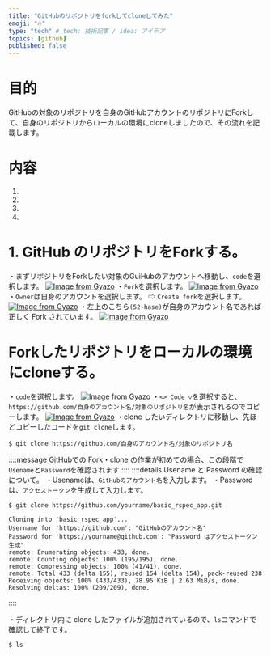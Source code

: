 ```yaml
---
title: "GitHubのリポジトリをforkしてcloneしてみた"
emoji: "🔥"
type: "tech" # tech: 技術記事 / idea: アイデア
topics: [github]
published: false
---
```

# 目的
GitHubの対象のリポジトリを自身のGitHubアカウントのリポジトリにForkして、自身のリポジトリからローカルの環境にcloneしましたので、その流れを記載します。

# 内容
1. 
2. 
3. 
4. 

# 1. GitHub のリポジトリをForkする。
・まずリポジトリをForkしたい対象のGuiHubのアカウントへ移動し、```code```を選択します。
[![Image from Gyazo](https://i.gyazo.com/5f8855b5b1c8be4871ae7745d310cbb2.png)](https://gyazo.com/5f8855b5b1c8be4871ae7745d310cbb2)
・```Fork```を選択します。
[![Image from Gyazo](https://i.gyazo.com/d5949a58991e4bdbd45faf552239bd96.png)](https://gyazo.com/d5949a58991e4bdbd45faf552239bd96)
・```Owner```は自身のアカウントを選択します。 ⇨ ```Create fork```を選択します。
[![Image from Gyazo](https://i.gyazo.com/f8c4ef14d400bd83d0463adc48dc76fc.png)](https://gyazo.com/f8c4ef14d400bd83d0463adc48dc76fc)
・左上のこちら```(52-hase)```が自身のアカウント名であれば正しく Fork されています。
[![Image from Gyazo](https://i.gyazo.com/6e3122fba9edef00b0c30cdcef5aaffe.png)](https://gyazo.com/6e3122fba9edef00b0c30cdcef5aaffe)

# Forkしたリポジトリをローカルの環境にcloneする。
・```code```を選択します。
[![Image from Gyazo](https://i.gyazo.com/5f8855b5b1c8be4871ae7745d310cbb2.png)](https://gyazo.com/5f8855b5b1c8be4871ae7745d310cbb2)
・```<> Code ▽```を選択すると、```https://github.com/自身のアカウント名/対象のリポジトリ名```が表示されるのでコピーします。
[![Image from Gyazo](https://i.gyazo.com/f93b92035c892c40146c4fc239c2e5b7.png)](https://gyazo.com/f93b92035c892c40146c4fc239c2e5b7)
・clone したいディレクトリに移動し、先ほどコピーしたコードを```git clone```します。
```
$ git clone https://github.com/自身のアカウント名/対象のリポジトリ名
```
::::message
GitHubでの Fork・clone の作業が初めての場合、この段階で```Usename```と```Password```を確認されます
::::
::::details Usename と Password の確認について。
・Usenameは、```GitHubのアカウント名```を入力します。
・Passwordは、```アクセストークン```を生成して入力します。
```
$ git clone https://github.com/yourname/basic_rspec_app.git

Cloning into 'basic_rspec_app'...
Username for 'https://github.com': "GitHubのアカウント名"
Password for 'https://yourname@github.com': "Password はアクセストークン生成"
remote: Enumerating objects: 433, done.
remote: Counting objects: 100% (195/195), done.
remote: Compressing objects: 100% (41/41), done.
remote: Total 433 (delta 155), reused 154 (delta 154), pack-reused 238
Receiving objects: 100% (433/433), 78.95 KiB | 2.63 MiB/s, done.
Resolving deltas: 100% (209/209), done.
```
::::

・ディレクトリ内に clone したファイルが追加されているので、```ls```コマンドで確認して終了です。
```
$ ls
```
